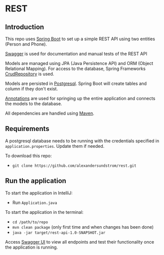 # REST

## Introduction
This repo uses [Spring Boot](https://spring.io/projects/spring-boot) to set up a simple REST API using two entities 
(Person and Phone).

[Swagger](https://swagger.io/) is used for documentation and manual tests of the REST API

Models are managed using JPA (Java Persistence API) and ORM (Object Relational Mapping). For access to the database,
Spring Frameworks [CrudRepository](https://docs.spring.io/spring-data/data-commons/docs/1.6.1.RELEASE/reference/html/repositories.html) is used.

Models are persisted in [Postgresql](https://www.postgresql.org/). Spring Boot will create tables and column if they 
don't exist.

[Annotations](https://en.wikipedia.org/wiki/Java_annotation) are used for springing up the entire application and 
connects the models to the database.

All dependencies are handled using [Maven](https://maven.apache.org/).

## Requirements
A postgresql database needs to be running with the credentials specified in `application.properties`. Update them if needed.

To download this repo:
* `git clone https://github.com/alexandersundstrom/rest.git`

## Run the application
To start the application in IntelliJ:
* Run `Application.java`

To start the application in the terminal:
* `cd /path/to/repo`
* `mvn clean package` (only first time and when changes has been done)
* `java -jar target/rest-api-1.0-SNAPSHOT.jar`


Access [Swagger UI](http://localhost:8080/swagger-ui.html#) to view all endpoints and test their functionality once the
application is running.
